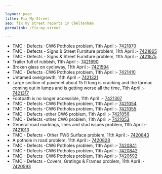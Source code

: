 ```yaml
---

layout: page
title: Fix My Street
seo: fix my street reports in Cheltenham
permalink: /fix-my-street

---
```


<!-- fix_marker starts -->

- TMC - Defects -CW6 Potholes  problem, 11th April :- [7421870](https://www.fixmystreet.com/report/7421870)
- TMC - Defects - Signs & Street Furniture problem, 11th April :- [7421865](https://www.fixmystreet.com/report/7421865)
- TMC - Defects - Signs & Street Furniture problem, 11th April :- [7421875](https://www.fixmystreet.com/report/7421875)
- Trailer full of rubbish, 11th April :- [7421690](https://www.fixmystreet.com/report/7421690)
- Broken glass on cycleway, 11th April :- [7421594](https://www.fixmystreet.com/report/7421594)
- TMC - Defects -CW6 Potholes  problem, 11th April :- [7421410](https://www.fixmystreet.com/report/7421410)
- Untamed overgrowth, 11th April :- [7421321](https://www.fixmystreet.com/report/7421321)
- Large section of pavemet about 15 ft long is cracking and the tarmac coming out in lumps and is getting worse all the time, 11th April :- [7421317](https://www.fixmystreet.com/report/7421317)
- Footpath is no longer accessible, 11th April :- [7421307](https://www.fixmystreet.com/report/7421307)
- TMC - Defects -CW6 Potholes  problem, 11th April :- [7421054](https://www.fixmystreet.com/report/7421054)
- TMC - Defects -CW6 Potholes  problem, 11th April :- [7421055](https://www.fixmystreet.com/report/7421055)
- TMC - Defects -other CW6 problem, 11th April :- [7421056](https://www.fixmystreet.com/report/7421056)
- TMC - Defects -other CW6 problem, 11th April :- [7421053](https://www.fixmystreet.com/report/7421053)
- General road markings, lines and stud issues problem, 11th April :- [7421013](https://www.fixmystreet.com/report/7421013)
- TMC - Defects - Other FW6  Surface problem, 11th April :- [7420843](https://www.fixmystreet.com/report/7420843)
- A pothole in road problem, 11th April :- [7420828](https://www.fixmystreet.com/report/7420828)
- TMC - Defects -CW6 Potholes  problem, 11th April :- [7420841](https://www.fixmystreet.com/report/7420841)
- TMC - Defects -CW6 Potholes  problem, 11th April :- [7420842](https://www.fixmystreet.com/report/7420842)
- TMC - Defects -CW6 Potholes  problem, 11th April :- [7420592](https://www.fixmystreet.com/report/7420592)
- TMC - Defects - Covers, Gratings & Frames problem, 11th April :- [7420593](https://www.fixmystreet.com/report/7420593)

<!-- fix_marker ends -->